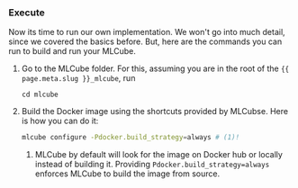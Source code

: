 ### Execute
Now its time to run our own implementation. We won't go into much detail, since we covered the basics before. But, here are the commands you can run to build and run your MLCube.

1. Go to the MLCube folder. For this, assuming you are in the root of the `{{ page.meta.slug }}_mlcube`, run
    ```
    cd mlcube
    ```
2. Build the Docker image using the shortcuts provided by MLCubse. Here is how you can do it:
    ```bash
    mlcube configure -Pdocker.build_strategy=always # (1)!
    ```

    1. MLCube by default will look for the image on Docker hub or locally instead of building it. Providing `Pdocker.build_strategy=always` enforces MLCube to build the image from source.